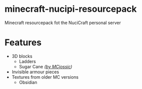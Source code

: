 # minecraft-nucipi-resourcepack

Minecraft resourcepack fot the NuciCraft personal server

# Features

 - 3D blocks
   - Ladders
   - Sugar Cane _([by MCjossic](https://www.curseforge.com/minecraft/texture-packs/three-dimensional-sugar-cane))_
 - Invisible armour pieces
 - Textures from older MC versions
   - Obsidian
